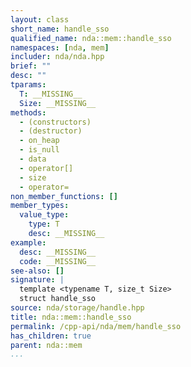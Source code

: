 ```yaml
---
layout: class
short_name: handle_sso
qualified_name: nda::mem::handle_sso
namespaces: [nda, mem]
includer: nda/nda.hpp
brief: ""
desc: ""
tparams:
  T: __MISSING__
  Size: __MISSING__
methods:
  - (constructors)
  - (destructor)
  - on_heap
  - is_null
  - data
  - operator[]
  - size
  - operator=
non_member_functions: []
member_types:
  value_type:
    type: T
    desc: __MISSING__
example:
  desc: __MISSING__
  code: __MISSING__
see-also: []
signature: |
  template <typename T, size_t Size>
  struct handle_sso
source: nda/storage/handle.hpp
title: nda::mem::handle_sso
permalink: /cpp-api/nda/mem/handle_sso
has_children: true
parent: nda::mem
...
```


